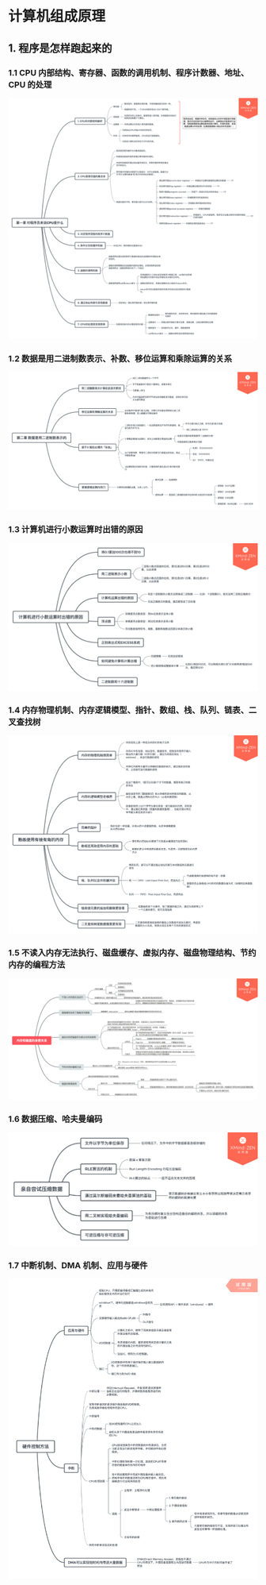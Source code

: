 # 计算机组成原理

## 1. 程序是怎样跑起来的

### 1.1 CPU 内部结构、寄存器、函数的调用机制、程序计数器、地址、CPU 的处理

![](/MindMap/Basic/对程序员来说CPU是什么.png)

### 1.2 数据是用二进制数表示、补数、移位运算和乘除运算的关系

![](/MindMap/Basic/数据是用二进制数表示的.png)

### 1.3 计算机进行小数运算时出错的原因

![](/MindMap/Basic/计算机进行小数运算时出错的原因.png)

### 1.4 内存物理机制、内存逻辑模型、指针、数组、栈、队列、链表、二叉查找树

![](/MindMap/Basic/熟练使用有棱有角的内存.png)

### 1.5 不读入内存无法执行、磁盘缓存、虚拟内存、磁盘物理结构、节约内存的编程方法

![](/MindMap/Basic/内存和磁盘的亲密关系.png)

### 1.6 数据压缩、哈夫曼编码

![](/MindMap/Basic/数据压缩、哈夫曼编码.png)

### 1.7 中断机制、DMA 机制、应用与硬件

![](/MindMap/Basic/硬件控制方法.png)
